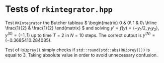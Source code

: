 

# Tests of `rkintegrator.hpp`

Test `RKIntegrator` the Butcher tableau 
$
\begin{matrix}
0 & 0\\
1 & 0\\
\hline
\frac{1}{2} & \frac{1}{2}
\end{matrix}
$
and solving
$y'=f(y) = (-y_1/2, y_1y_2)$, $y^{(0)}=(-1,1)$ up to time $T=2$ in $N=10$ steps.
The correct output is $y^{(N)} = (-0.368541  0.284085)$.

Test of `RK3prey()` simply checks if `std::round(std::abs(RK3prey()))` is equal to $3$.
Taking absolute value in order to avoid unnecessary confusion.
